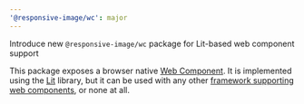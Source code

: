 ```yaml
---
'@responsive-image/wc': major
---
```


Introduce new `@responsive-image/wc` package for Lit-based web component support

This package exposes a browser native [Web Component](https://developer.mozilla.org/en-US/docs/Web/API/Web_components#specifications). It is implemented using the [Lit](https://lit.dev/) library, but it can be used with any other [framework supporting web components](https://custom-elements-everywhere.com/), or none at all.
